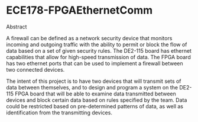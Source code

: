 # ECE178-FPGAEthernetComm

Abstract

A firewall can be defined as a network security device that monitors incoming and outgoing traffic with the ability to permit or block the flow of data based on a set of given security rules. The DE2-115 board has ethernet capabilities that allow for high-speed transmission of data. The FPGA board has two ethernet ports that can be used to implement a firewall between two connected devices.

The intent of this project is to have two devices that will transmit sets of data between themselves, and to design and program a system on the DE2-115 FPGA board that will be able to examine data transmitted between devices and block certain data based on rules specified by the team. Data could be restricted based on pre-determined patterns of data, as well as identification from the transmitting devices.
